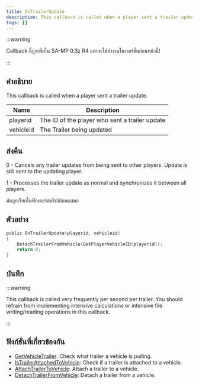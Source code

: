 ```yaml
---
title: OnTrailerUpdate
description: This callback is called when a player sent a trailer update.
tags: []
---
```


:::warning

Callback นี้ถูกเพิ่มใน SA-MP 0.3z R4 และจะไม่ทำงานในเวอร์ชั่นก่อนหน้านี้!

:::

## คำอธิบาย

This callback is called when a player sent a trailer update.

| Name      | Description                                    |
| --------- | ---------------------------------------------- |
| playerid  | The ID of the player who sent a trailer update |
| vehicleid | The Trailer being updated                      |

## ส่งคืน

0 - Cancels any trailer updates from being sent to other players. Update is still sent to the updating player.

1 - Processes the trailer update as normal and synchronizes it between all players.

มันถูกเรียกในฟิลเตอร์สคริปต์ก่อนเสมอ

## ตัวอย่าง

```c
public OnTrailerUpdate(playerid, vehicleid)
{
    DetachTrailerFromVehicle(GetPlayerVehicleID(playerid));
    return 0;
}
```

## บันทึก

:::warning

This callback is called very frequently per second per trailer. You should refrain from implementing intensive calculations or intensive file writing/reading operations in this callback.

:::

## ฟังก์ชั่นที่เกี่ยวข้องกัน

- [GetVehicleTrailer](../../scripting/functions/GetVehicleTrailer.md): Check what trailer a vehicle is pulling.
- [IsTrailerAttachedToVehicle](../../scripting/functions/IsTrailerAttachedToVehicle.md): Check if a trailer is attached to a vehicle.
- [AttachTrailerToVehicle](../../scripting/functions/AttachTrailerToVehicle.md): Attach a trailer to a vehicle.
- [DetachTrailerFromVehicle](../../scripting/functions/DetachTrailerFromVehicle.md): Detach a trailer from a vehicle.

